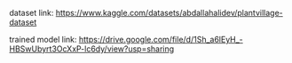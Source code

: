 dataset link:
https://www.kaggle.com/datasets/abdallahalidev/plantvillage-dataset

trained model link:
https://drive.google.com/file/d/1Sh_a6lEyH_-HBSwUbyrt3OcXxP-lc6dy/view?usp=sharing
